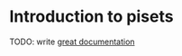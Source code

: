 # Introduction to pisets

TODO: write [great documentation](http://jacobian.org/writing/great-documentation/what-to-write/)
